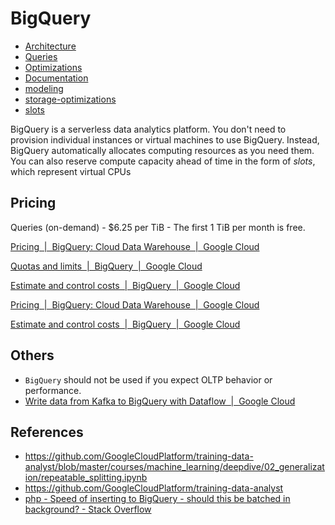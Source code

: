# BigQuery

- [Architecture](databases/data-warehouses/bigquery/architecture.md)
- [Queries](databases/data-warehouses/bigquery/queries.md)
- [Optimizations](databases/data-warehouses/bigquery/optimizations.md)
- [Documentation](databases/data-warehouses/bigquery/documentation.md)
- [modeling](databases/data-warehouses/bigquery/modeling.md)
- [storage-optimizations](databases/data-warehouses/bigquery/storage-optimizations.md)
- [slots](databases/data-warehouses/bigquery/slots.md)

BigQuery is a serverless data analytics platform. You don't need to provision individual instances or virtual machines to use BigQuery. Instead, BigQuery automatically allocates computing resources as you need them. You can also reserve compute capacity ahead of time in the form of _slots_, which represent virtual CPUs

## Pricing

Queries (on-demand) - $6.25 per TiB - The first 1 TiB per month is free.

[Pricing  |  BigQuery: Cloud Data Warehouse  |  Google Cloud](https://cloud.google.com/bigquery/pricing)

[Quotas and limits  \|  BigQuery  \|  Google Cloud](https://cloud.google.com/bigquery/quotas)

[Estimate and control costs  \|  BigQuery  \|  Google Cloud](https://cloud.google.com/bigquery/docs/best-practices-costs)

[Pricing  \|  BigQuery: Cloud Data Warehouse  \|  Google Cloud](https://cloud.google.com/bigquery/pricing)

[Estimate and control costs  \|  BigQuery  \|  Google Cloud](https://cloud.google.com/bigquery/docs/best-practices-costs)

## Others

- `BigQuery` should not be used if you expect OLTP behavior or performance.
- [Write data from Kafka to BigQuery with Dataflow  \|  Google Cloud](https://cloud.google.com/dataflow/docs/kafka-dataflow)

## References

- https://github.com/GoogleCloudPlatform/training-data-analyst/blob/master/courses/machine_learning/deepdive/02_generalization/repeatable_splitting.ipynb
- https://github.com/GoogleCloudPlatform/training-data-analyst
- [php - Speed of inserting to BigQuery - should this be batched in background? - Stack Overflow](https://stackoverflow.com/questions/69463609/speed-of-inserting-to-bigquery-should-this-be-batched-in-background)
